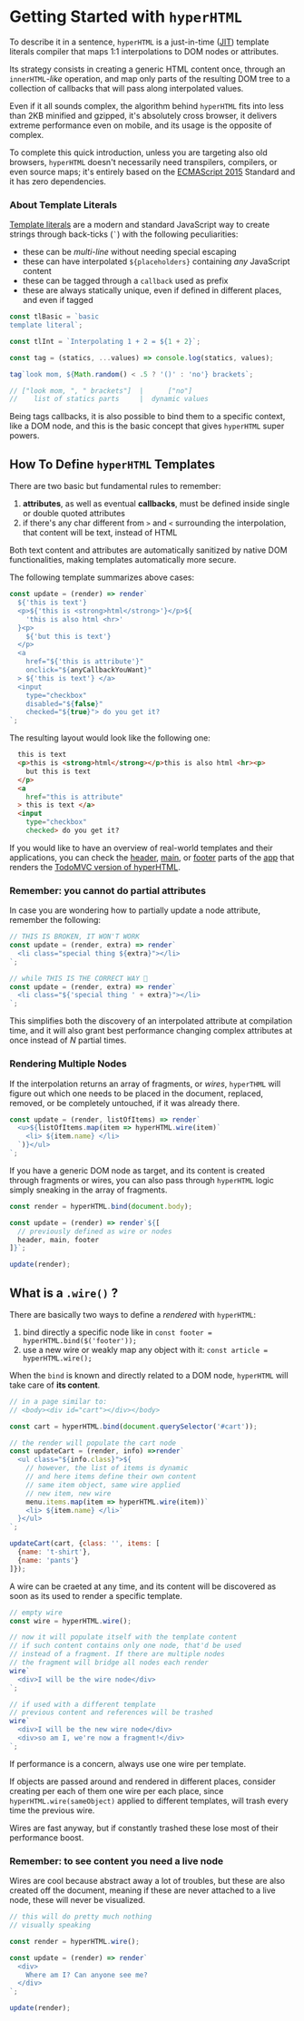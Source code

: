 # Getting Started with `hyperHTML`

To describe it in a sentence, `hyperHTML` is a just-in-time ([JIT](https://en.wikipedia.org/wiki/Just-in-time_compilation)) template literals compiler that maps 1:1 interpolations to DOM nodes or attributes.

Its strategy consists in creating a generic HTML content once, through an `innerHTML`_-like_ operation,
and map only parts of the resulting DOM tree to a collection of callbacks that will pass along interpolated values.

Even if it all sounds complex, the algorithm behind `hyperHTML` fits into less than 2KB minified and gzipped,
it's absolutely cross browser, it delivers extreme performance even on mobile, and its usage is the opposite of complex.

To complete this quick introduction, unless you are targeting also old browsers,
`hyperHTML` doesn't necessarily need transpilers, compilers, or even source maps;
it's entirely based on the [ECMAScript 2015](http://www.ecma-international.org/ecma-262/6.0/) Standard
and it has zero dependencies.


### About Template Literals

[Template literals](https://developer.mozilla.org/en/docs/Web/JavaScript/Reference/Template_literals)
are a modern and standard JavaScript way to create strings through back-ticks (`` ` ``) with the following peculiarities:

  * these can be *multi-line* without needing special escaping
  * these can have interpolated `${placeholders}` containing *any* JavaScript content
  * these can be tagged through a `callback` used as prefix
  * these are always statically unique, even if defined in different places, and even if tagged

```js
const tlBasic = `basic
template literal`;

const tlInt = `Interpolating 1 + 2 = ${1 + 2}`;

const tag = (statics, ...values) => console.log(statics, values);

tag`look mom, ${Math.random() < .5 ? '()' : 'no'} brackets`;

// ["look mom, ", " brackets"]  |      ["no"]
//    list of statics parts     |  dynamic values
```

Being tags callbacks, it is also possible to bind them to a specific context, like a DOM node,
and this is the basic concept that gives `hyperHTML` super powers.


## How To Define `hyperHTML` Templates

There are two basic but fundamental rules to remember:

  1. **attributes**, as well as eventual **callbacks**, must be defined inside single or double quoted attributes
  2. if there's any char different from `>` and `<` surrounding the interpolation, that content will be text, instead of HTML

Both text content and attributes are automatically sanitized by native DOM functionalities, making templates automatically more secure.

The following template summarizes above cases:
```js
const update = (render) => render`
  ${'this is text'}
  <p>${'this is <strong>html</strong>'}</p>${
    'this is also html <hr>'
  }<p>
    ${'but this is text'}
  </p>
  <a
    href="${'this is attribute'}"
    onclick="${anyCallbackYouWant}"
  > ${'this is text'} </a>
  <input
    type="checkbox"
    disabled="${false}"
    checked="${true}"> do you get it?
`;
```

The resulting layout would look like the following one:
```html
  this is text
  <p>this is <strong>html</strong></p>this is also html <hr><p>
    but this is text
  </p>
  <a
    href="this is attribute"
  > this is text </a>
  <input
    type="checkbox"
    checked> do you get it?
```

If you would like to have an overview of real-world templates and their applications,
you can check the [header](https://github.com/WebReflection/hypermvc/blob/master/js/views/header.js),
[main](https://github.com/WebReflection/hypermvc/blob/master/js/views/main.js),
or [footer](https://github.com/WebReflection/hypermvc/blob/master/js/views/footer.js) parts
of the [app](https://github.com/WebReflection/hypermvc/blob/master/js/app.js) that renders
the [TodoMVC version of hyperHTML](https://webreflection.github.io/hypermvc/).


### Remember: you cannot do partial attributes

In case you are wondering how to partially update a node attribute, remember the following:

```js
// THIS IS BROKEN, IT WON'T WORK
const update = (render, extra) => render`
  <li class="special thing ${extra}"></li>
`;

// while THIS IS THE CORRECT WAY 🎉
const update = (render, extra) => render`
  <li class="${'special thing ' + extra}"></li>
`;
```

This simplifies both the discovery of an interpolated attribute at compilation time,
and it will also grant best performance changing complex attributes at once instead of _N_ partial times.


### Rendering Multiple Nodes
If the interpolation returns an array of fragments, or _wires_,
`hyperTHML` will figure out which one needs to be placed in the document,
replaced, removed, or be completely untouched, if it was already there.

```js
const update = (render, listOfItems) => render`
  <u>${listOfItems.map(item => hyperHTML.wire(item)`
    <li> ${item.name} </li>
  `)}</ul>
`;

```

If you have a generic DOM node as target, and its content is created through fragments or wires,
you can also pass through `hyperHTML` logic simply sneaking in the array of fragments.

```js
const render = hyperHTML.bind(document.body);

const update = (render) => render`${[
  // previously defined as wire or nodes
  header, main, footer
]}`;

update(render);
```

## What is a `.wire()` ?

There are basically two ways to define a _rendered_ with `hyperHTML`:

  1. bind directly a specific node like in `const footer = hyperHTML.bind($('footer'));`
  2. use a new wire or weakly map any object with it: `const article = hyperHTML.wire();`

When the `bind` is known and directly related to a DOM node, `hyperHTML` will take care of **its content**.
```js
// in a page similar to:
// <body><div id="cart"></div></body>

const cart = hyperHTML.bind(document.querySelector('#cart'));

// the render will populate the cart node
const updateCart = (render, info) =>render`
  <ul class="${info.class}">${
    // however, the list of items is dynamic
    // and here items define their own content
    // same item object, same wire applied
    // new item, new wire
    menu.items.map(item => hyperHTML.wire(item))`
    <li> ${item.name} </li>`
  }</ul>
`;

updateCart(cart, {class: '', items: [
  {name: 't-shirt'},
  {name: 'pants'}
]});
```

A wire can be craeted at any time, and its content will be discovered as soon as its used to render a specific template.

```js
// empty wire
const wire = hyperHTML.wire();

// now it will populate itself with the template content
// if such content contains only one node, that'd be used
// instead of a fragment. If there are multiple nodes
// the fragment will bridge all nodes each render
wire`
  <div>I will be the wire node</div>
`;

// if used with a different template
// previous content and references will be trashed
wire`
  <div>I will be the new wire node</div>
  <div>so am I, we're now a fragment!</div>
`;

```

If performance is a concern, always use one wire per template.

If objects are passed around and rendered in different places, consider creating per each of them
one wire per each place, since `hyperHTML.wire(sameObject)` applied to different templates,
will trash every time the previous wire.

Wires are fast anyway, but if constantly trashed these lose most of their performance boost.


### Remember: to see content you need a live node
Wires are cool because abstract away a lot of troubles,
but these are also created off the document,
meaning if these are never attached to a live node,
these will never be visualized.

```js
// this will do pretty much nothing
// visually speaking

const render = hyperHTML.wire();

const update = (render) => render`
  <div>
    Where am I? Can anyone see me?
  </div>
`;

update(render);
```





